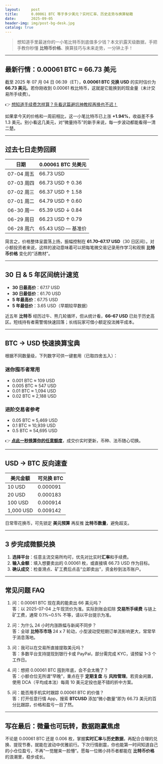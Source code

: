 ```yaml
---
layout:     post
title:      0.00061 BTC 等于多少美元？实时汇率、历史走势与换算秘籍
date:       2025-09-05
header-img: img/post-bg-desk.jpg
catalog: true
---
```


> 想知道手里最迷你的一小笔比特币到底值多少钱？本文扒露天级数据，手把手教你秒懂 **比特币价格**、换算技巧与未来走势，一分钟上手！

---

## 最新行情：0.00061 BTC ≈ 66.73 美元
截至 2025 年 07 月 04 日 06:39（ET），**0.00061 BTC 兑换 USD** 的实时估价为 **66.73 美元**。若你刚收到 0.00061 枚比特币，这就是它能换到的现金量（未计交易所手续费）。 

👉 [想知道手续费怎样算？先看这篇避坑神教程再换也不迟！](https://okxdog.com/)

如果拿今天的价格和一周前相比，这一小笔比特币已上涨 **+1.94%**，收益差不多 1.3 美元。别小看这几美元，对“微量持币”的新手来说，每一步波动都能看得一清二楚。

---

## 过去七日走势回顾

| 日期       | 0.00061 BTC 兑美元 |
|------------|---------------------|
| 07-04 周五 | 66.73 USD           |
| 07-03 周四 | 66.73 USD ↑ 0.36   |
| 07-02 周三 | 66.37 USD ↑ 1.58   |
| 07-01 周二 | 64.79 USD ↑ 0.60   |
| 06-30 周一 | 65.39 USD ↓ 0.84   |
| 06-29 周日 | 66.23 USD ↑ 0.79   |
| 06-28 周六 | 65.43 USD — 基准价 |

简言之，价格整体呈震荡上扬，振幅控制在 **61.70–67.17 USD**（30 日区间）。对小额投资者来说，这样的波动意味着可以把每笔微交易记录用作学习和观察 **比特币价格** 变化的“活教材”。

---

## 30 日 & 5 年区间统计速览

- **30 日最高价**：67.17 USD  
- **30 日最低价**：61.70 USD  
- **5 年最高价**：67.75 USD  
- **5 年最低价**：3.65 USD（早期较早数据）

近五年 **比特币** 经历过牛、熊几轮循环，但从统计看，**66–67 USD** 已处于历史高区。短线持有者需警惕快速回落；长线玩家可借小额定投法摊平成本。

---

## BTC → USD 快速换算宝典

根据不同数量级，下列数字可供一键套用（已取四舍五入）：

### 迷你囤币者常用
- 0.001 BTC ≈ 109 USD  
- 0.005 BTC ≈ 547 USD  
- 0.01 BTC  ≈ 1,094 USD  
- 0.02 BTC  ≈ 2,188 USD  

### 进阶交易者参考
- 0.05 BTC  ≈ 5,469 USD  
- 0.1 BTC   ≈ 10,939 USD  
- 0.5 BTC   ≈ 54,695 USD  

👉 [**点此一秒换算你的任意额度**](https://okxdog.com/)，成交价实时更新，币种、法币随心切换。

---

## USD → BTC 反向速查

| 美元金额 | 可兑换 BTC |
|----------|------------|
| 10 USD   | 0.000091   |
| 20 USD   | 0.000183   |
| 100 USD  | 0.000914   |
| 1,000 USD| 0.009142   |

日常零花换币，可先锁定 **美元预算** 再反推 **比特币数量**，避免超支。

---

## 3 步完成微额兑换

1. **选择平台**：任意主流交易所均可，优先对比实时**汇率**和手续费。  
2. **输入金额**：填入想要卖出的 0.00061 枚，或直接填 66.73 USD 作为目标。  
3. **确认成交**：检查滑点、矿工费后点击“立即卖出”，资金秒到法币账户。

---

## 常见问题 FAQ

1. 问：0.00061 BTC 现在真的能卖出 66 美元吗？  
   答：以 2025-07-04 上午现货价为准。实际到账会扣除 **交易所手续费** 与链上矿工费，通常 0.1%~0.5% 不等，请以平台提示为准。

2. 问：为什么 24 小时内涨跌幅与新闻不同步？  
   答：全球 **比特币市场** 24 x 7 轮动，小型波动受短期订单流影响更大，常常早于消息落地。

3. 问：我可以在交易所直接提取美元吗？  
   答：多数平台支持提现到银行卡或 PayPal，部分需完成 KYC，请预留 1–3 个工作日。

4. 问：想把 0.00061 BTC 囤到年底，会不会太晚了？  
   答：小额仓位无所谓“早晚”，重点在于 **定期复盘** 与 **风险管理**。若资金闲置，使用 DCA（平均成本法）每周 10 美元定投也是不错的折中方案。

5. 问：能否用手机实时跟踪 0.00061 BTC 的价值？  
   答：打开任意行情 App，搜索 **BTCUSD** 添加“微小数量”即为 66.73 美元的百分比跟踪，价格和盈亏一目了然。

---

## 写在最后：微量也可玩转，数据跑赢焦虑

不论是 0.00061 BTC 还是 0.006 枚，掌握**实时汇率**与**历史数据**，再配合合理的兑换、提现节奏，就能在波动中优雅前行。下次行情剧震，你也能第一时间知道自己的小仓位盈亏，不再“一觉醒来一脸懵”。愿每一位微小持币者都能在 **比特币价格** 的浪潮里，稳步成长。